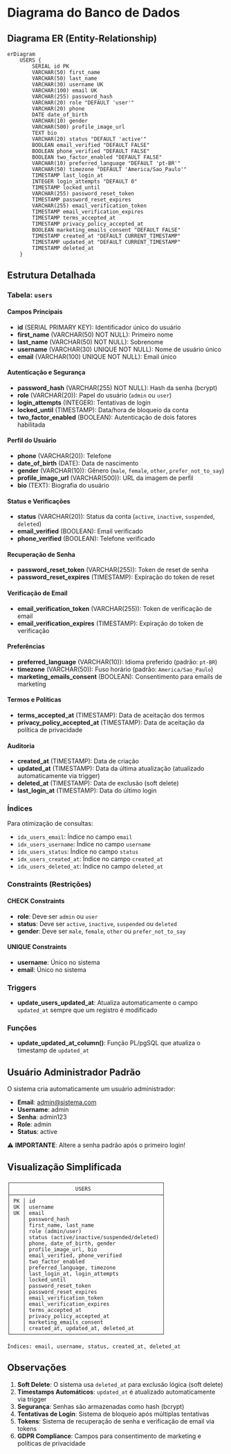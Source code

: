 # Diagrama do Banco de Dados

## Diagrama ER (Entity-Relationship)

```mermaid
erDiagram
    USERS {
        SERIAL id PK
        VARCHAR(50) first_name
        VARCHAR(50) last_name
        VARCHAR(30) username UK
        VARCHAR(100) email UK
        VARCHAR(255) password_hash
        VARCHAR(20) role "DEFAULT 'user'"
        VARCHAR(20) phone
        DATE date_of_birth
        VARCHAR(10) gender
        VARCHAR(500) profile_image_url
        TEXT bio
        VARCHAR(20) status "DEFAULT 'active'"
        BOOLEAN email_verified "DEFAULT FALSE"
        BOOLEAN phone_verified "DEFAULT FALSE"
        BOOLEAN two_factor_enabled "DEFAULT FALSE"
        VARCHAR(10) preferred_language "DEFAULT 'pt-BR'"
        VARCHAR(50) timezone "DEFAULT 'America/Sao_Paulo'"
        TIMESTAMP last_login_at
        INTEGER login_attempts "DEFAULT 0"
        TIMESTAMP locked_until
        VARCHAR(255) password_reset_token
        TIMESTAMP password_reset_expires
        VARCHAR(255) email_verification_token
        TIMESTAMP email_verification_expires
        TIMESTAMP terms_accepted_at
        TIMESTAMP privacy_policy_accepted_at
        BOOLEAN marketing_emails_consent "DEFAULT FALSE"
        TIMESTAMP created_at "DEFAULT CURRENT_TIMESTAMP"
        TIMESTAMP updated_at "DEFAULT CURRENT_TIMESTAMP"
        TIMESTAMP deleted_at
    }
```

## Estrutura Detalhada

### Tabela: `users`

#### Campos Principais
- **id** (SERIAL PRIMARY KEY): Identificador único do usuário
- **first_name** (VARCHAR(50) NOT NULL): Primeiro nome
- **last_name** (VARCHAR(50) NOT NULL): Sobrenome
- **username** (VARCHAR(30) UNIQUE NOT NULL): Nome de usuário único
- **email** (VARCHAR(100) UNIQUE NOT NULL): Email único

#### Autenticação e Segurança
- **password_hash** (VARCHAR(255) NOT NULL): Hash da senha (bcrypt)
- **role** (VARCHAR(20)): Papel do usuário (`admin` ou `user`)
- **login_attempts** (INTEGER): Tentativas de login
- **locked_until** (TIMESTAMP): Data/hora de bloqueio da conta
- **two_factor_enabled** (BOOLEAN): Autenticação de dois fatores habilitada

#### Perfil do Usuário
- **phone** (VARCHAR(20)): Telefone
- **date_of_birth** (DATE): Data de nascimento
- **gender** (VARCHAR(10)): Gênero (`male`, `female`, `other`, `prefer_not_to_say`)
- **profile_image_url** (VARCHAR(500)): URL da imagem de perfil
- **bio** (TEXT): Biografia do usuário

#### Status e Verificações
- **status** (VARCHAR(20)): Status da conta (`active`, `inactive`, `suspended`, `deleted`)
- **email_verified** (BOOLEAN): Email verificado
- **phone_verified** (BOOLEAN): Telefone verificado

#### Recuperação de Senha
- **password_reset_token** (VARCHAR(255)): Token de reset de senha
- **password_reset_expires** (TIMESTAMP): Expiração do token de reset

#### Verificação de Email
- **email_verification_token** (VARCHAR(255)): Token de verificação de email
- **email_verification_expires** (TIMESTAMP): Expiração do token de verificação

#### Preferências
- **preferred_language** (VARCHAR(10)): Idioma preferido (padrão: `pt-BR`)
- **timezone** (VARCHAR(50)): Fuso horário (padrão: `America/Sao_Paulo`)
- **marketing_emails_consent** (BOOLEAN): Consentimento para emails de marketing

#### Termos e Políticas
- **terms_accepted_at** (TIMESTAMP): Data de aceitação dos termos
- **privacy_policy_accepted_at** (TIMESTAMP): Data de aceitação da política de privacidade

#### Auditoria
- **created_at** (TIMESTAMP): Data de criação
- **updated_at** (TIMESTAMP): Data da última atualização (atualizado automaticamente via trigger)
- **deleted_at** (TIMESTAMP): Data de exclusão (soft delete)
- **last_login_at** (TIMESTAMP): Data do último login

### Índices

Para otimização de consultas:
- `idx_users_email`: Índice no campo `email`
- `idx_users_username`: Índice no campo `username`
- `idx_users_status`: Índice no campo `status`
- `idx_users_created_at`: Índice no campo `created_at`
- `idx_users_deleted_at`: Índice no campo `deleted_at`

### Constraints (Restrições)

#### CHECK Constraints
- **role**: Deve ser `admin` ou `user`
- **status**: Deve ser `active`, `inactive`, `suspended` ou `deleted`
- **gender**: Deve ser `male`, `female`, `other` ou `prefer_not_to_say`

#### UNIQUE Constraints
- **username**: Único no sistema
- **email**: Único no sistema

### Triggers

- **update_users_updated_at**: Atualiza automaticamente o campo `updated_at` sempre que um registro é modificado

### Funções

- **update_updated_at_column()**: Função PL/pgSQL que atualiza o timestamp de `updated_at`

## Usuário Administrador Padrão

O sistema cria automaticamente um usuário administrador:
- **Email**: admin@sistema.com
- **Username**: admin
- **Senha**: admin123
- **Role**: admin
- **Status**: active

⚠️ **IMPORTANTE**: Altere a senha padrão após o primeiro login!

## Visualização Simplificada

```
┌─────────────────────────────────────────────────┐
│                     USERS                       │
├─────────────────────────────────────────────────┤
│ PK │ id                                         │
│ UK │ username                                   │
│ UK │ email                                      │
│    │ password_hash                              │
│    │ first_name, last_name                      │
│    │ role (admin/user)                          │
│    │ status (active/inactive/suspended/deleted) │
│    │ phone, date_of_birth, gender               │
│    │ profile_image_url, bio                     │
│    │ email_verified, phone_verified             │
│    │ two_factor_enabled                         │
│    │ preferred_language, timezone               │
│    │ last_login_at, login_attempts              │
│    │ locked_until                               │
│    │ password_reset_token                       │
│    │ password_reset_expires                     │
│    │ email_verification_token                   │
│    │ email_verification_expires                 │
│    │ terms_accepted_at                          │
│    │ privacy_policy_accepted_at                 │
│    │ marketing_emails_consent                   │
│    │ created_at, updated_at, deleted_at         │
└─────────────────────────────────────────────────┘

Índices: email, username, status, created_at, deleted_at
```

## Observações

1. **Soft Delete**: O sistema usa `deleted_at` para exclusão lógica (soft delete)
2. **Timestamps Automáticos**: `updated_at` é atualizado automaticamente via trigger
3. **Segurança**: Senhas são armazenadas como hash (bcrypt)
4. **Tentativas de Login**: Sistema de bloqueio após múltiplas tentativas
5. **Tokens**: Sistema de recuperação de senha e verificação de email via tokens
6. **GDPR Compliance**: Campos para consentimento de marketing e políticas de privacidade
